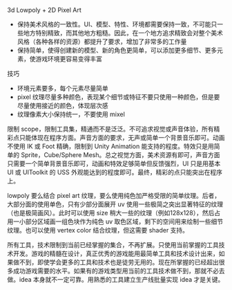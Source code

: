 3d Lowpoly + 2D Pixel Art

- 保持美术风格的一致性。UI、模型、特性、环境都需要保持一致，不可能只一些地方特别精致，而其他地方粗糙。因此，在一个地方追求精致会对整个美术风格（各种各样的资源）都提升了要求，增加了非常多的工作量
- 保持简单，使得创建新的模型、新的角色更简单，可以添加更多细节、更多元素，使游戏环境更容易变得丰富

技巧

- 环境元素要多，每个元素尽量简单
- pixel 纹理尽量多种颜色，表现某个细节或特征不要只使用一种颜色，但是要尽量使用接近的颜色，体现层次感
- 纹理像素大小保持统一，不要使用 mixel

限制 scope，限制工具集，精通而不是泛泛。不可追求视觉或声音体验，所有精彩点只能体现在程序方面。声音方面的要求，无声或简单一个背景音乐即可。动画不使用 IK 或 Foot 精确，限制到 Unity Animation 能支持的程度。特效只是用简单的 Sprite，Cube/Sphere Mesh。总之视觉方面，美术资源有即可，声音方面只需要一个简单背景音乐即可，动画和特效足够简单但反馈强烈，UI 只是用基本UI 或 UIToolkit 的 USS 外观能达到的程度即可。最终，精彩的点只能突出在程序上。

lowpoly 要么结合 pixel art 纹理，要么使用纯色加严格受限的简单纹理。后者，大部分面的使用单色，只有少部分面展开 uv 使用一些极简之突出显著特征的纹理（也是极简画风）。此时可以使用 size 稍大一些的纹理（例如128x128），然后占用一小部分区域画一组色块作为纯色 uv 取色区域，剩下的空间用来绘制一些细节纹理。也可以使用 vertex color 结合纹理，但这需要 shader 支持。

所有工具，技术限制到当前已经掌握的集合，不再扩展。只使用当前掌握的工具技术开发。游戏的精髓在设计，真正优秀的游戏能用最简单工具和技术设计出来，如果做不到，即使学会更多的工具和技术也是徒劳无用的。现在所掌握的已经超出很多成功游戏需要的水平。如果有的游戏类型用当前的工具技术做不到，那就不必去做。idea 本身就不一定可靠。用熟悉的工具建立生产线批量实现 idea 才是关键。